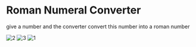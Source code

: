 # Roman Numeral Converter
 give a number and the converter convert this number into a roman number

![2](https://github.com/SamitSaha/Roman-Numeral-Converter/assets/72096509/3e2f634d-ad83-419a-8b85-10b7a0c3eca6)
![3](https://github.com/SamitSaha/Roman-Numeral-Converter/assets/72096509/f2291966-f2f7-421b-8f64-b8f5dabfea60)
![1](https://github.com/SamitSaha/Roman-Numeral-Converter/assets/72096509/1d319068-e88c-4441-a722-14c2601ced73)
